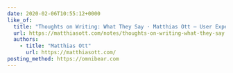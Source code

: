 ```yaml
---
date: 2020-02-06T10:55:12+0000
like_of:
  title: "Thoughts on Writing: What They Say · Matthias Ott – User Experience …"
  url: https://matthiasott.com/notes/thoughts-on-writing-what-they-say
  authors:
    - title: "Matthias Ott"
      url: https://matthiasott.com/
posting_method: https://omnibear.com
---
```

